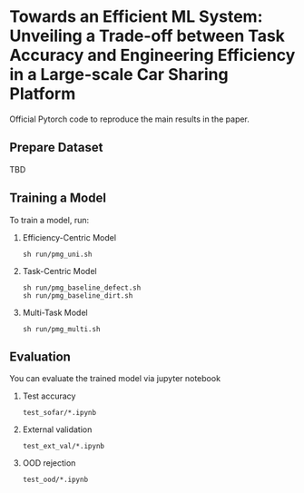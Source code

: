 # Towards an Efficient ML System: Unveiling a Trade-off between Task Accuracy and Engineering Efficiency in a Large-scale Car Sharing Platform

Official Pytorch code to reproduce the main results in the paper.


## Prepare Dataset

TBD

## Training a Model 

To train a model, run:
1. Efficiency-Centric Model
    ```   
    sh run/pmg_uni.sh
    ```
2. Task-Centric Model
    ```   
    sh run/pmg_baseline_defect.sh
    sh run/pmg_baseline_dirt.sh
    ```
3. Multi-Task Model 
    ```   
    sh run/pmg_multi.sh
    ```
## Evaluation  

You can evaluate the trained model via jupyter notebook
1. Test accuracy 
    ```   
    test_sofar/*.ipynb
    ```
2. External validation
    ```   
    test_ext_val/*.ipynb
    ```
3. OOD rejection
    ```   
    test_ood/*.ipynb
    ```
